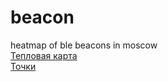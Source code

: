 # beacon
heatmap of ble beacons in moscow  
[Тепловая карта](https://krkorer.github.io/beacon/heatmap)  
[Точки](https://krkorer.github.io/beacon/dots)  
